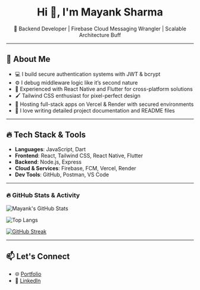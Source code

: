 <h1 align="center">Hi 👋, I'm Mayank Sharma</h1>

<p align="center">
 🔐 Backend Developer | Firebase Cloud Messaging Wrangler | Scalable Architecture Buff
</p>

---

## 🧠 About Me

- 💻 I build secure authentication systems with JWT & bcrypt
- ⚙️ I debug middleware logic like it’s second nature
- 📱 Experienced with React Native and Flutter for cross-platform solutions
- 🖌️ Tailwind CSS enthusiast for pixel-perfect design
- 🚀 Hosting full-stack apps on Vercel & Render with secured environments
- 📘 I love writing detailed project documentation and README files

---

## 🔥 Tech Stack & Tools

- **Languages**: JavaScript, Dart
- **Frontend**: React, Tailwind CSS, React Native, Flutter
- **Backend**: Node.js, Express
- **Cloud & Services**: Firebase, FCM, Vercel, Render
- **Dev Tools**: GitHub, Postman, VS Code

---

### 🔥 GitHub Stats & Activity

![Mayank's GitHub Stats](https://github-readme-stats.vercel.app/api?username=Mayank8159&show_icons=true&theme=radical&count_private=true&include_all_commits=true)

![Top Langs](https://github-readme-stats.vercel.app/api/top-langs/?username=Mayank8159&layout=compact&theme=radical)

[![GitHub Streak](https://github-readme-streak-stats.herokuapp.com/?user=Mayank8159&theme=radical)](https://git.io/streak-stats)

---

## 📫 Let's Connect

- 🌐 [Portfolio](https://portfolio-u2d6.vercel.app/)
- 📮 [LinkedIn](https://www.linkedin.com/in/mayank-kumar-sharma-900318318/)
